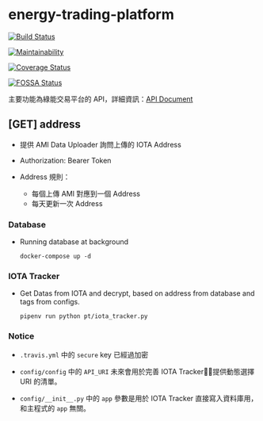 # energy-trading-platform

[![Build Status](https://travis-ci.org/NCKU-CCS/energy-trading-platform.svg?branch=cswang%2Fet_platform)](https://travis-ci.org/NCKU-CCS/energy-trading-platform)

[![Maintainability](https://api.codeclimate.com/v1/badges/71f39cd72ca8e5eac1ec/maintainability)](https://codeclimate.com/github/NCKU-CCS/energy-trading-platform/maintainability)

[![Coverage Status](https://coveralls.io/repos/github/NCKU-CCS/energy-trading-platform/badge.svg?branch=develop)](https://coveralls.io/github/NCKU-CCS/energy-trading-platform?branch=develop)

[![FOSSA Status](https://app.fossa.com/api/projects/git%2Bgithub.com%2FNCKU-CCS%2Fenergy-trading-platform.svg?type=shield)](https://app.fossa.com/projects/git%2Bgithub.com%2FNCKU-CCS%2Fenergy-trading-platform?ref=badge_shield)


主要功能為綠能交易平台的 API，詳細資訊：[API Document](https://et01.docs.apiary.io/#)

## [GET] address

+ 提供 AMI Data Uploader 詢問上傳的 IOTA Address

+ Authorization: Bearer Token

+ Address 規則：
    + 每個上傳 AMI 對應到一個 Address
    + 每天更新一次 Address

### Database

+ Running database at background

    `docker-compose up -d`

### IOTA Tracker

+ Get Datas from IOTA and decrypt, based on address from database and tags from configs.

    `pipenv run python pt/iota_tracker.py`

### Notice

+ `.travis.yml` 中的 `secure` key 已經過加密

+ `config/config` 中的 `API_URI` 未來會用於完善 IOTA Tracker，提供動態選擇 URI 的清單。

+ `config/__init__.py` 中的 `app` 參數是用於 IOTA Tracker 直接寫入資料庫用，和主程式的 `app` 無關。